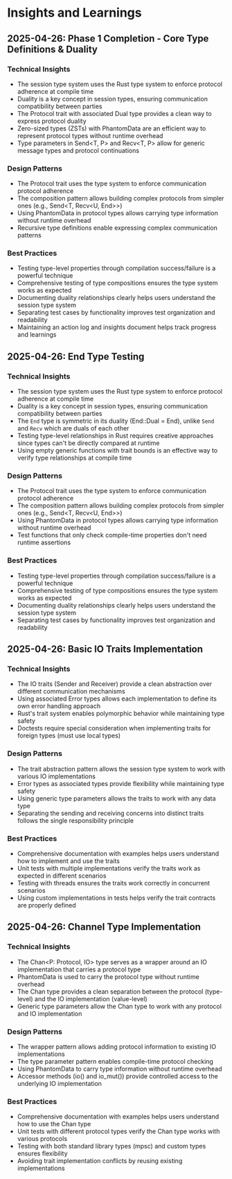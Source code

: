 # Insights and Learnings

## 2025-04-26: Phase 1 Completion - Core Type Definitions & Duality

### Technical Insights
- The session type system uses the Rust type system to enforce protocol adherence at compile time
- Duality is a key concept in session types, ensuring communication compatibility between parties
- The Protocol trait with associated Dual type provides a clean way to express protocol duality
- Zero-sized types (ZSTs) with PhantomData are an efficient way to represent protocol types without runtime overhead
- Type parameters in Send<T, P> and Recv<T, P> allow for generic message types and protocol continuations

### Design Patterns
- The Protocol trait uses the type system to enforce communication protocol adherence
- The composition pattern allows building complex protocols from simpler ones (e.g., Send<T, Recv<U, End>>)
- Using PhantomData in protocol types allows carrying type information without runtime overhead
- Recursive type definitions enable expressing complex communication patterns

### Best Practices
- Testing type-level properties through compilation success/failure is a powerful technique
- Comprehensive testing of type compositions ensures the type system works as expected
- Documenting duality relationships clearly helps users understand the session type system
- Separating test cases by functionality improves test organization and readability
- Maintaining an action log and insights document helps track progress and learnings

## 2025-04-26: End Type Testing

### Technical Insights
- The session type system uses the Rust type system to enforce protocol adherence at compile time
- Duality is a key concept in session types, ensuring communication compatibility between parties
- The `End` type is symmetric in its duality (End::Dual = End), unlike `Send` and `Recv` which are duals of each other
- Testing type-level relationships in Rust requires creative approaches since types can't be directly compared at runtime
- Using empty generic functions with trait bounds is an effective way to verify type relationships at compile time

### Design Patterns
- The Protocol trait uses the type system to enforce communication protocol adherence
- The composition pattern allows building complex protocols from simpler ones (e.g., Send<T, Recv<U, End>>)
- Using PhantomData in protocol types allows carrying type information without runtime overhead
- Test functions that only check compile-time properties don't need runtime assertions

### Best Practices
- Testing type-level properties through compilation success/failure is a powerful technique
- Comprehensive testing of type compositions ensures the type system works as expected
- Documenting duality relationships clearly helps users understand the session type system
- Separating test cases by functionality improves test organization and readability

## 2025-04-26: Basic IO Traits Implementation

### Technical Insights
- The IO traits (Sender<T> and Receiver<T>) provide a clean abstraction over different communication mechanisms
- Using associated Error types allows each implementation to define its own error handling approach
- Rust's trait system enables polymorphic behavior while maintaining type safety
- Doctests require special consideration when implementing traits for foreign types (must use local types)

### Design Patterns
- The trait abstraction pattern allows the session type system to work with various IO implementations
- Error types as associated types provide flexibility while maintaining type safety
- Using generic type parameters allows the traits to work with any data type
- Separating the sending and receiving concerns into distinct traits follows the single responsibility principle

### Best Practices
- Comprehensive documentation with examples helps users understand how to implement and use the traits
- Unit tests with multiple implementations verify the traits work as expected in different scenarios
- Testing with threads ensures the traits work correctly in concurrent scenarios
- Using custom implementations in tests helps verify the trait contracts are properly defined

## 2025-04-26: Channel Type Implementation

### Technical Insights
- The Chan<P: Protocol, IO> type serves as a wrapper around an IO implementation that carries a protocol type
- PhantomData is used to carry the protocol type without runtime overhead
- The Chan type provides a clean separation between the protocol (type-level) and the IO implementation (value-level)
- Generic type parameters allow the Chan type to work with any protocol and IO implementation

### Design Patterns
- The wrapper pattern allows adding protocol information to existing IO implementations
- The type parameter pattern enables compile-time protocol checking
- Using PhantomData to carry type information without runtime overhead
- Accessor methods (io() and io_mut()) provide controlled access to the underlying IO implementation

### Best Practices
- Comprehensive documentation with examples helps users understand how to use the Chan type
- Unit tests with different protocol types verify the Chan type works with various protocols
- Testing with both standard library types (mpsc) and custom types ensures flexibility
- Avoiding trait implementation conflicts by reusing existing implementations